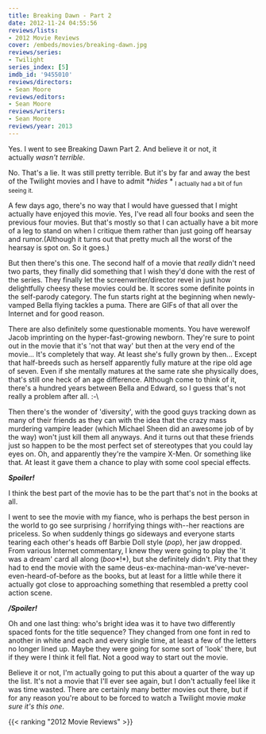 ```yaml
---
title: Breaking Dawn - Part 2
date: 2012-11-24 04:55:56
reviews/lists:
- 2012 Movie Reviews
cover: /embeds/movies/breaking-dawn.jpg
reviews/series:
- Twilight
series_index: [5]
imdb_id: '9455010'
reviews/directors:
- Sean Moore
reviews/editors:
- Sean Moore
reviews/writers:
- Sean Moore
reviews/year: 2013
---
```

Yes. I went to see Breaking Dawn Part 2. And believe it or not, it actually *wasn't terrible*.

<!--more-->

No. That's a lie. It was still pretty terrible. But it's by far and away the best of the Twilight movies and I have to admit **hides* * <sub>I actually had a bit of fun seeing it.</sub>

A few days ago, there's no way that I would have guessed that I might actually have enjoyed this movie. Yes, I've read all four books and seen the previous four movies. But that's mostly so that I can actually have a bit more of a leg to stand on when I critique them rather than just going off hearsay and rumor.(Although it turns out that pretty much all the worst of the hearsay is spot on. So it goes.)

But then there's this one. The second half of a movie that *really* didn't need two parts, they finally did something that I wish they'd done with the rest of the series. They finally let the screenwriter/director revel in just how delightfully cheesy these movies could be. It scores some definite points in the self-parody category. The fun starts right at the beginning when newly-vamped Bella flying tackles a puma. There are GIFs of that all over the Internet and for good reason.

There are also definitely some questionable moments. You have werewolf Jacob imprinting on the hyper-fast-growing newborn. They're sure to point out in the movie that it's 'not that way' but then at the very end of the movie... It's completely that way. At least she's fully grown by then... Except that half-breeds such as herself apparently fully mature at the ripe old age of seven. Even if she mentally matures at the same rate she physically does, that's still one heck of an age difference. Although come to think of it, there's a hundred years between Bella and Edward, so I guess that's not really a problem after all. :-\

Then there's the wonder of 'diversity', with the good guys tracking down as many of their friends as they can with the idea that the crazy mass murdering vampire leader (which Michael Sheen did an awesome job of by the way) won't just kill them all anyways. And it turns out that these friends just so happen to be the most perfect set of stereotypes that you could lay eyes on. Oh, and apparently they're the vampire X-Men. Or something like that. At least it gave them a chance to play with some cool special effects.

**<strong>*Spoiler!***</strong>

I think the best part of the movie has to be the part that's not in the books at all.

I went to see the movie with my fiance, who is perhaps the best person in the world to go see surprising / horrifying things with--her reactions are priceless. So when suddenly things go sideways and everyone starts tearing each other's heads off Barbie Doll style (*pop*), her jaw dropped. From various Internet commentary, I knew they were going to play the 'it was a dream' card all along (*boo**!*), but she definitely didn't. Pity that they had to end the movie with the same deus-ex-machina-man-we've-never-even-heard-of-before as the books, but at least for a little while there it actually got close to approaching something that resembled a pretty cool action scene.

***/Spoiler!***

Oh and one last thing: who's bright idea was it to have two differently spaced fonts for the title sequence? They changed from one font in red to another in white and each and every single time, at least a few of the letters no longer lined up. Maybe they were going for some sort of 'look' there, but if they were I think it fell flat. Not a good way to start out the movie.

Believe it or not, I'm actually going to put this about a quarter of the way up the list. It's not a movie that I'll ever see again, but I don't actually feel like it was time wasted. There are certainly many better movies out there, but if for any reason you're about to be forced to watch a Twilight movie *make sure it's this one*.

{{< ranking "2012 Movie Reviews" >}}